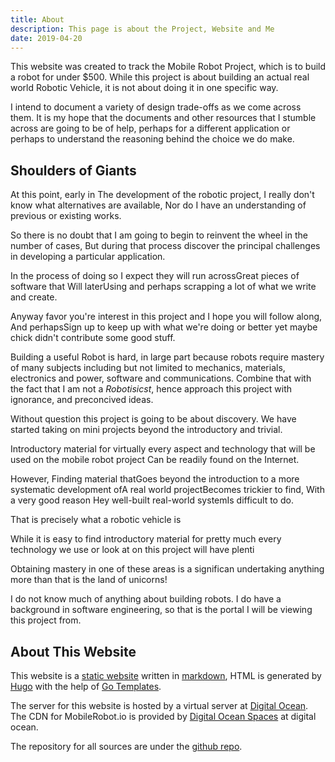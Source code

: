 ```yaml
---
title: About
description: This page is about the Project, Website and Me
date: 2019-04-20
---
```


This website was created to track the Mobile Robot Project, which is
to build a robot for under $500.  While this project is about building
an actual real world Robotic Vehicle, it is not about doing it in one
specific way.

I intend to document a variety of design trade-offs as we come across
them.  It is my hope that the documents and other resources that I
stumble across are going to be of help, perhaps for a different
application or perhaps to understand the reasoning behind the choice
we do make.

## Shoulders of Giants

At this point, early in The development of the robotic project, I
really don't know what alternatives are available, Nor do I have an
understanding of previous or existing works.

So there is no doubt that I am going to begin to reinvent the wheel in
the number of cases, But during that process discover the principal
challenges in developing a particular application.

In the process of doing so I expect they will run acrossGreat pieces
of software that Will laterUsing and perhaps scrapping a lot of what
we write and create.

Anyway favor you're interest in this project and I hope you will
follow along, And perhapsSign up to keep up with what we're doing or
better yet maybe chick didn't contribute some good stuff. 

Building  a useful Robot is hard, in large part because robots require
mastery of many subjects including but not limited to mechanics,
materials, electronics and power, software and communications.
Combine that with the fact that I am not a _Robotisicst_, hence
approach this project with ignorance, and preconcived ideas.

Without question this project is going to be about discovery.  We have
started taking on mini projects beyond the introductory and trivial.

Introductory material for virtually every aspect and technology that
will be used on the mobile robot project Can be readily found on the
Internet. 

However, Finding material thatGoes beyond the introduction to a more
systematic development ofA real world projectBecomes trickier to find,
With a very good reason Hey well-built real-world systemIs difficult
to do. 

That is precisely what a robotic vehicle is

While it is easy to find introductory material for pretty much every
technology we use or look at on this project will have plenti

Obtaining mastery in one of these areas is a significan undertaking
anything more than that is the land of unicorns!

I do not know much of anything about building robots.  I do have a
background in software engineering, so that is the portal I will be
viewing this project from.

## About This Website

This website is a [static website](static-websites) written in
[markdown](http://daringfireball.io/markdown), HTML is generated by
[Hugo](http://gethugo.io) with the help of [Go
Templates](http://golang.org/templates/html). 

The server for this website is hosted by a virtual server at [Digital
Ocean](http://digitalocean.com).  The CDN for MobileRobot.io is
provided by [Digital Ocean Spaces](http://digitalocean.com)
at digital ocean. 

The repository for all sources are under the [github
repo](http://github.com/mobilerobot-io/mobilerobot.io). 
